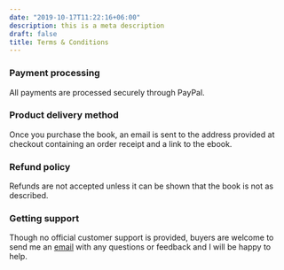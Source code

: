 ```yaml
---
date: "2019-10-17T11:22:16+06:00"
description: this is a meta description
draft: false
title: Terms & Conditions
---
```


### Payment processing

All payments are processed securely through PayPal.

### Product delivery method

Once you purchase the book, an email is sent to the address provided at checkout containing an order receipt and a link to the ebook.

### Refund policy

Refunds are not accepted unless it can be shown that the book is not as described.

### Getting support

Though no official customer support is provided, buyers are welcome to send me an [email](#footer) with any questions or feedback and I will be happy to help.

